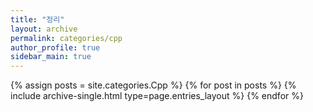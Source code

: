 ```yaml
---
title: "정리"
layout: archive
permalink: categories/cpp
author_profile: true
sidebar_main: true
---
```



{% assign posts = site.categories.Cpp %}
{% for post in posts %} {% include archive-single.html type=page.entries_layout %} {% endfor %}